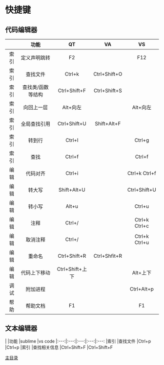 # 快捷键

## 代码编辑器
|     | 功能            | QT         | VA           | VS
|:---:|:---:|:---:|:---:|:---:
|索引 |定义声明跳转      | F2         |              |F12
|索引 |查找文件         |Ctrl+k       |Ctrl+Shift+O |   
|索引 |查找类/函数等结构 |Ctrl+Shift+F |Ctrl+Shift+S |
|索引 |向回上一层       |Alt+向左     |              |Alt+向左
|索引 |全局查找引用     |Ctrl+Shift+U |Shift+Alt+F   |
|索引 |转到行          |Ctrl+l       |              |Ctrl+g
|索引 |查找            |Ctrl+f       |              |Ctrl+f
|编辑 |代码对齐        |Ctrl+i       |              |Ctrl+k Ctrl+f
|编辑 |转大写          |Shift+Alt+U  |              |Ctrl+Shift+U
|编辑 |转小写          |Alt+u        |              |Ctrl+u
|编辑 |注释            |Ctrl+/       |              |Ctrl+k Ctrl+c
|编辑 |取消注释        |Ctrl+/       |              |Ctrl+k Ctrl+u
|编辑 |重命名          |Ctrl+Shift+R |Ctrl+Shfit+R  |
|编辑 |代码上下移动     |Ctrl+Shift+上下 |           |Alt+上下
|调试 |附加进程        |             |              |Ctrl+Alt+p
|帮助 |帮助文档        |F1           |              |F1

## 文本编辑器
|    |功能         |sublime      |vs code
|:---:|:---:|:---:|:---:|:---:
|索引 |查找文件     |Ctrl+p       |Ctrl+p
|索引 |查找相关信息 |Ctrl+Shift+F |Ctrl+Shift+F

  
[主目录](../目录.md)